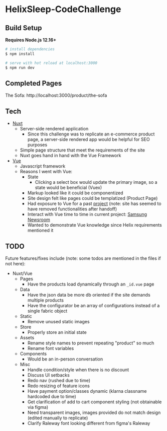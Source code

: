 # HelixSleep-CodeChallenge

## Build Setup
**Requires Node.js 12.16+**
```bash
# install dependencies
$ npm install

# serve with hot reload at localhost:3000
$ npm run dev
```

## Completed Pages
The Sofa: http://localhost:3000/product/the-sofa

## Tech
* [Nuxt](https://nuxtjs.org/) 
    * Server-side rendered application
        * Since this challenge was to replicate an e-commerce product page, a server-side rendered app would be helpful for SEO purposes
    * Simple page structure that meet the requirements of the site
    * Nuxt goes hand in hand with the Vue Framework
* [Vue](https://vuejs.org/)
    * Javascript framework
    * Reasons I went with Vue:
        * State
            * Clicking a select box would update the primary image, so a state would be beneficial (Vuex)
        * Markup looked like it could be componentized
        * Site design felt like pages could be templatized (Product Page)
        * Had exposure to Vue for a past [project](https://www.panasonic.aero/) (note: site has seemed to have removed functionalities after handoff)
        * Interact with Vue time to time in current project: [Samsung Newsroom](https://news.samsung.com/us/)
        * Wanted to demonstrate Vue knowledge since Helix requirements mentioned it
        
## TODO
Future features/fixes include (note: some todos are mentioned in the files if not here):
* Nuxt/Vue
    * Pages
        * Have the products load dynamically through an `_id.vue` page
    * Data
        * Have the json data be more db oriented if the site demands multiple products
        * Have the configurator be an array of configurations instead of a single fabric object
    * Static
        * Remove unused static images
    * Store
        * Properly store an initial state
    * Assets
        * Rename style names to prevent repeating "product" so much
        * Rename font variables
    * Components
        * Would be an in-person conversation
    * Misc
        * Handle condition/style when there is no discount
        * Discuss UI setbacks
        * Redo nav (rushed due to time)
        * Redo resizing of feature icons
        * Have payment option/classes dynamic (klarna classname hardcoded due to time)
        * Get clarification of add to cart component styling (not obtainable via figma)
        * Need transparent images, images provided do not match design (edited manually to replicate)
        * Clarify Raleway font looking different from figma's Raleway
